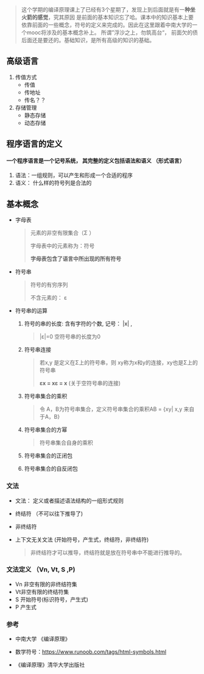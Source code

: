 

> 这个学期的编译原理课上了已经有3个星期了，发现上到后面就是有一**种坐火箭的感觉**，究其原因 是前面的基本知识忘了哈。课本中的知识基本上要依靠前面的一些概念，符号的定义来完成的。因此在这里跟着中南大学的一个mooc将涉及的基本概念补上。 所谓”浮沙之上，勿筑高台“， 前面欠的债后面还是要还的。基础知识，是所有高级的知识的基础。

## 高级语言

1. 传值方式
   - 传值
   - 传地址
   - 传名？？
2. 存储管理
   - 静态存储
   - 动态存储





## 程序语言的定义	

#### 一个程序语言是一个**记号系统**， 其完整的定义包括语法和语义 （形式语言）

1. 语法：一组规则，可以产生和形成一个合适的程序
2. 语义： 什么样的符号列是合法的



## 基本概念

- 字母表

  > 元素的非空有限集合（&Sigma; ）
  >
  > 字母表中的元素称为：符号
  >
  > **字母表包含了语言中所出现的所有符号**

- 符号串

  > 符号的有穷序列
  >
  > 不含元素的： &epsilon;

- 符号串的运算

  1. 符号的串的长度:  含有字符的个数, 记号： |x| , 

     > |&epsilon;|=0 空符号串的长度为0

  2. 符号串连接

     > 若x,y 是定义在&Sigma;上的符号串，则 xy称为x和y的连接，xy也是&Sigma;上的符号串
     >
     > **&epsilon;x = x&epsilon; = x** (关于空符号串的连接)

  3. 符号串集合的乘积

     > 令 A，B为符号串集合，定义符号串集合的乘积AB = {xy|
     >  x,y 来自于A，B}

  4. 符号串集合的方幂

     > 符号串集合自身的乘积

  5. 符号串集合的正闭包

  6. 符号串集合的自反闭包



###  文法

- 文法： 定义或者描述语法结构的一组形式规则

- 终结符 （不可以往下推导了)

- 非终结符

- 上下文无关文法 (开始符号，产生式，终结符，非终结符)

  > 非终结符才可以推导，终结符就是放在符号串中不能进行推导的。





### 文法定义 （Vn, Vt, S ,P)

- Vn 非空有限的非终结符集
- Vt非空有限的终结符集
- S 开始符号(标识符号，产生式)
- P 产生式

### 参考

- 中南大学 《编译原理》

- 数学符号：https://www.runoob.com/tags/html-symbols.html
- 《编译原理》清华大学出版社